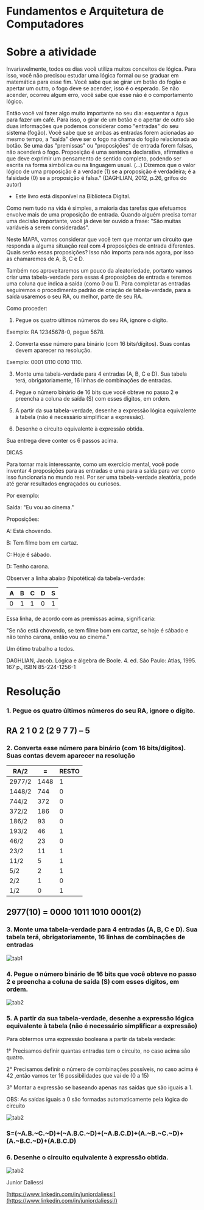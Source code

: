 # Fundamentos e Arquitetura de Computadores
# Sobre a atividade

Invariavelmente, todos os dias você utiliza muitos conceitos de lógica. Para isso, você não precisou estudar uma lógica formal ou se graduar em matemática para esse fim. Você sabe que se girar um botão do fogão e apertar um outro, o fogo deve se acender, isso é o esperado. Se não acender, ocorreu algum erro, você sabe que esse não é o comportamento lógico.

Então você vai fazer algo muito importante no seu dia: esquentar a água para fazer um café. Para isso, o girar de um botão e o apertar de outro são duas informações que podemos considerar como "entradas" do seu sistema (fogão). Você sabe que se ambas as entradas forem acionadas ao mesmo tempo, a "saída" deve ser o fogo na chama do fogão relacionada ao botão. Se uma das "premissas" ou "proposições" de entrada forem falsas, não acenderá o fogo.
Proposição é uma sentença declarativa, afirmativa e que deve exprimir um pensamento de sentido completo, podendo ser escrita na forma simbólica ou na linguagem usual. (…) Dizemos que o valor lógico de uma proposição é a verdade (1) se a proposição é verdadeira; é a falsidade (0) se a proposição é falsa." (DAGHLIAN, 2012, p.26, grifos do autor)
* Este livro está disponível na Biblioteca Digital.

Como nem tudo na vida é simples, a maioria das tarefas que efetuamos envolve mais de uma proposição de entrada. Quando alguém precisa tomar uma decisão importante, você já deve ter ouvido a frase: "São muitas variáveis a serem consideradas".

Neste MAPA, vamos considerar que você tem que montar um circuito que responda a alguma situação real com 4 proposições de entrada diferentes. Quais serão essas proposições? Isso não importa para nós agora, por isso as chamaremos de A, B, C e D.

Também nos aproveitaremos um pouco da aleatoriedade, portanto vamos criar uma tabela-verdade para essas 4 proposições de entrada e teremos uma coluna que indica a saída (como 0 ou 1). Para completar as entradas seguiremos o procedimento padrão de criação de tabela-verdade, para a saída usaremos o seu RA, ou melhor, parte de seu RA.

Como proceder:

1. Pegue os quatro últimos números do seu RA, ignore o dígito.

Exemplo: RA 12345678-0, pegue 5678.

2. Converta esse número para binário (com 16 bits/dígitos). Suas contas devem aparecer na resolução.

Exemplo: 0001 0110 0010 1110.

3. Monte uma tabela-verdade para 4 entradas (A, B, C e D). Sua tabela terá, obrigatoriamente, 16 linhas de combinações de entradas.

4. Pegue o número binário de 16 bits que você obteve no passo 2 e preencha a coluna de saída (S) com esses dígitos, em ordem.

5. A partir da sua tabela-verdade, desenhe a expressão lógica equivalente à tabela (não é necessário simplificar a expressão).

6. Desenhe o circuito equivalente à expressão obtida.

Sua entrega deve conter os 6 passos acima.

DICAS

Para tornar mais interessante, como um exercício mental, você pode inventar 4 proposições para as entradas e uma para a saída para ver como isso funcionaria no mundo real. Por ser uma tabela-verdade aleatória, pode até gerar resultados engraçados ou curiosos.

Por exemplo:

Saída: "Eu vou ao cinema."

Proposições:

A: Está chovendo.

B: Tem filme bom em cartaz.

C: Hoje é sábado.

D: Tenho carona.

Observer a linha abaixo (hipotética) da tabela-verdade:

|    A  |   B   |  C    |   D   |    S  |
| ---- | ---- | ---- | ---- | ---- |
|    0  |    1  |    1  |     0 |   1   |



Essa linha, de acordo com as premissas acima, significaria:

"Se não está chovendo, se tem filme bom em cartaz, se hoje é sábado e não tenho carona, então vou ao cinema."

Um ótimo trabalho a todos.

DAGHLIAN, Jacob. Lógica e álgebra de Boole. 4. ed. São Paulo: Atlas, 1995. 167 p., ISBN 85-224-1256-1

# Resolução
### 1. Pegue os quatro últimos números do seu RA, ignore o dígito.

## RA 2 1 0 2 (2 9 7 7) – 5

### 2. Converta esse número para binário (com 16 bits/dígitos). Suas contas devem aparecer na resolução

|   RA/2   |   =   |    RESTO  |
| ---- | ---- | ---- |
|     2977/2 |1448  |    1  |
|    1448/2  | 744  |    0  |
|    744/2  |  372  |    0  |
|     372/2 |  186   |    0  |
|   186/2   |   93   |     0 |
|   193/2   |   46  |     1 |
|    46/2  |   23   |   0   |
|   23/2   |   11   |   1   |
|   11/2   |   5   |   1   |
|   5/2   |   2   |   1   |
|   2/2   |   1   |   0   |
|   1/2   |   0   |   1   |

## 2977(10) = 0000 1011 1010 0001(2)

### 3. Monte uma tabela-verdade para 4 entradas (A, B, C e D). Sua tabela terá, obrigatoriamente, 16 linhas de combinações de entradas

![tab1](https://github.com/JuniorDaliessi/Cursos/blob/master/Analise_e_Desenvolvimento_de_Sistemas_UniCesumar_2021/1%20FUNDAMENTOS%20E%20ARQUITETURA%20DE%20COMPUTADORES/mapa/tbl1.png?raw=true)

### 4. Pegue o número binário de 16 bits que você obteve no passo 2 e preencha a coluna de saída (S) com esses dígitos, em ordem.

![tab2](https://github.com/JuniorDaliessi/Cursos/blob/master/Analise_e_Desenvolvimento_de_Sistemas_UniCesumar_2021/1%20FUNDAMENTOS%20E%20ARQUITETURA%20DE%20COMPUTADORES/mapa/tbl2.png?raw=true)

### 5. A partir da sua tabela-verdade, desenhe a expressão lógica equivalente à tabela (não é necessário simplificar a expressão)
 
 Para obtermos uma expressão booleana a partir da tabela verdade:
  
  1° Precisamos definir quantas entradas tem o circuito, no caso 
  acima são quatro. 
  
  2° Precisamos definir o número de combinações possíveis, no caso 
  acima é 42 ,então vamos ter 16 possibilidades que vai de (0 a 15) 
  
  3° Montar a expressão se baseando apenas nas saídas que são 
  iguais a 1.
  
  OBS: As saídas iguais a 0 são formadas automaticamente pela lógica do circuito
  
  ![tab2](https://github.com/JuniorDaliessi/Cursos/blob/master/Analise_e_Desenvolvimento_de_Sistemas_UniCesumar_2021/1%20FUNDAMENTOS%20E%20ARQUITETURA%20DE%20COMPUTADORES/mapa/tbl3.png?raw=true)
  
  ### S=(~A.B.~C.~D)+(~A.B.C.~D)+(~A.B.C.D)+(A.~B.~C.~D)+(A.~B.C.~D)+(A.B.C.D)

### 6. Desenhe o circuito equivalente à expressão obtida.

![tab2](https://github.com/JuniorDaliessi/Cursos/blob/master/Analise_e_Desenvolvimento_de_Sistemas_UniCesumar_2021/1%20FUNDAMENTOS%20E%20ARQUITETURA%20DE%20COMPUTADORES/mapa/circt.png?raw=true)
  

Junior Daliessi

[https://www.linkedin.com/in/juniordaliessi](https://www.linkedin.com/in/juniordaliessi/)





